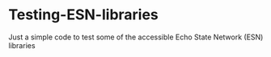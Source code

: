 # Testing-ESN-libraries
Just a simple code to test some of the accessible Echo State Network (ESN) libraries
